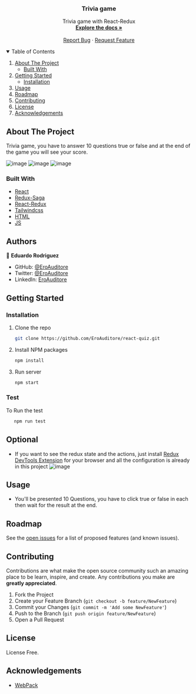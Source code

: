 <br />
<p align="center">

  <h3 align="center">Trivia game</h3>

  <p align="center">
    Trivia game with React-Redux
    <br />
    <a href="#"><strong>Explore the docs »</strong></a>
    <br />
    <br />
    <a href="https://github.com/RokoVarano/RocketsNDragons/issues">Report Bug</a>
    ·
    <a href="https://github.com/RokoVarano/RocketsNDragons/issues">Request Feature</a>
  </p>
</p>

<details open="open">
  <summary>Table of Contents</summary>
  <ol>
    <li>
      <a href="#about-the-project">About The Project</a>
      <ul>
        <li><a href="#built-with">Built With</a></li>
      </ul>
    </li>
    <li>
      <a href="#getting-started">Getting Started</a>
      <ul>
        <li><a href="#installation">Installation</a></li>
      </ul>
    </li>
    <li><a href="#usage">Usage</a></li>
    <li><a href="#roadmap">Roadmap</a></li>
    <li><a href="#contributing">Contributing</a></li>
    <li><a href="#license">License</a></li>
    <li><a href="#acknowledgements">Acknowledgements</a></li>
  </ol>
</details>

## About The Project

Trivia game, you have to answer 10 questions true or false and at the end of the game you will see your score.

![image](https://user-images.githubusercontent.com/60273425/157093780-5d08e4a7-2ade-4311-8ab9-691323de01cd.png)
![image](https://user-images.githubusercontent.com/60273425/157093865-41af9339-a46a-4065-9e84-0facd50539e3.png)
![image](https://user-images.githubusercontent.com/60273425/157093930-c04b0853-8e06-4c28-aaac-84f535df1753.png)

### Built With

- [React](https://es.reactjs.org/)
- [Redux-Saga](https://redux-saga.js.org/)
- [React-Redux](https://react-redux.js.org/)
- [Tailwindcss](https://tailwindcss.com/)
- [HTML](https://www.w3schools.com/html/)
- [JS](https://www.javascript.com/)

## Authors

👤 **Eduardo Rodriguez**

- GitHub: [@EroAuditore](https://github.com/EroAuditore)
- Twitter: [@EroAuditore](https://twitter.com/EroAuditore)
- LinkedIn: [EroAuditore](https://www.linkedin.com/in/EroAuditore/)

## Getting Started

### Installation

1. Clone the repo
   ```sh
   git clone https://github.com/EroAuditore/react-quiz.git
   ```
2. Install NPM packages
   ```sh
   npm install
   ```
3. Run server
   ```sh
   npm start
   ```

### Test

To Run the test

```sh
   npm run test
```

## Optional

- If you want to see the redux state and the actions, just install [Redux DevTools Extension](https://github.com/zalmoxisus/redux-devtools-extension#installation) for your browser and all the configuration is already in this project
  ![image](https://cloud.githubusercontent.com/assets/7957859/18002950/aacb82fc-6b93-11e6-9ae9-609862c18302.png)

## Usage

- You'll be presented 10 Questions, you have to click true or false in each then wait for the result at the end.

## Roadmap

See the [open issues](https://github.com/EroAuditore/react-quiz/issues) for a list of proposed features (and known issues).

## Contributing

Contributions are what make the open source community such an amazing place to be learn, inspire, and create. Any contributions you make are **greatly appreciated**.

1. Fork the Project
2. Create your Feature Branch (`git checkout -b feature/NewFeature`)
3. Commit your Changes (`git commit -m 'Add some NewFeature'`)
4. Push to the Branch (`git push origin feature/NewFeature`)
5. Open a Pull Request

## License

License Free.

## Acknowledgements

- [WebPack](https://webpack.js.org/)
